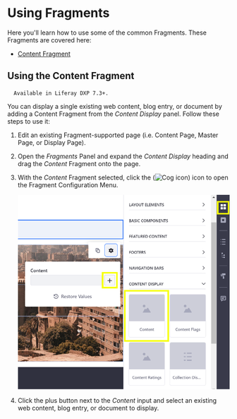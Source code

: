 # Using Fragments

Here you'll learn how to use some of the common Fragments. These Fragments are covered here:

* [Content Fragment](#using-the-content-fragment)

## Using the Content Fragment

```note::
  Available in Liferay DXP 7.3+.
```

You can display a single existing web content, blog entry, or document by adding a Content Fragment from the *Content Display* panel. Follow these steps to use it:

1. Edit an existing Fragment-supported page (i.e. Content Page, Master Page, or Display Page).
1. Open the *Fragments* Panel and expand the *Content Display* heading and drag the *Content* Fragment onto the page.
1. With the *Content* Fragment selected, click the (![Cog icon](../../../images/icon-control-menu-gear.png)) icon to open the Fragment Configuration Menu.

    ![The Content Fragment lets you display a single piece of content.](./using-fragments/images/01.png)

1. Click the plus button next to the *Content* input and select an existing web content, blog entry, or document to display.